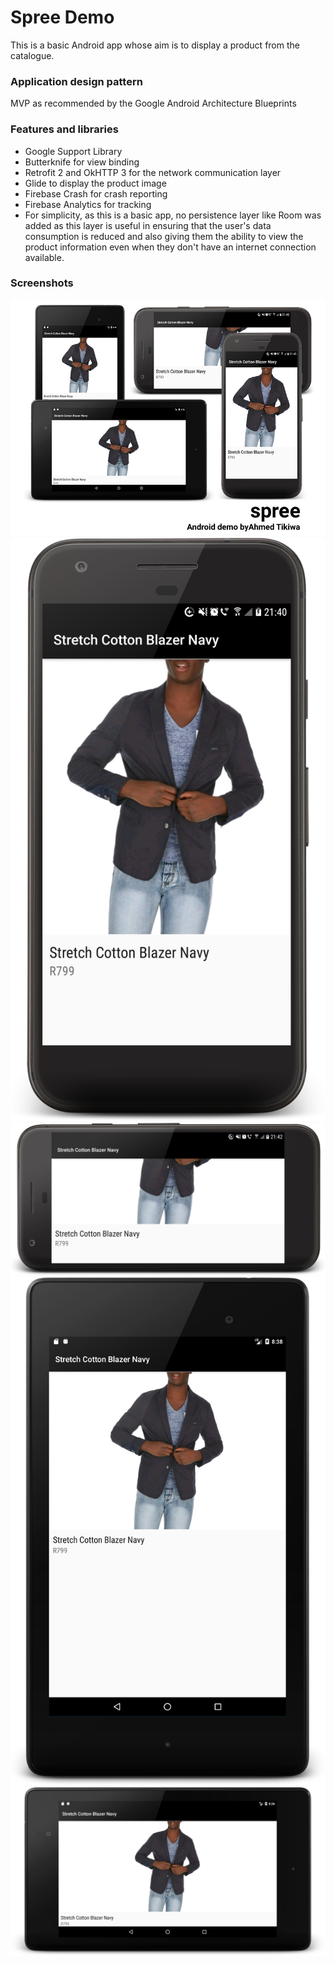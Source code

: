 # Spree Demo

This is a basic Android app whose aim is to display a product from the catalogue.

### Application design pattern
MVP as recommended by the Google Android Architecture Blueprints

### Features and libraries
- Google Support Library
- Butterknife for view binding
- Retrofit 2 and OkHTTP 3 for the network communication layer
- Glide to display the product image
- Firebase Crash for crash reporting
- Firebase Analytics for tracking
- For simplicity, as this is a basic app, no persistence layer like Room was added as this layer
is useful in ensuring that the user's data consumption is reduced and also
giving them the ability to view the product information even when they don't have
an internet connection available.

### Screenshots
![device promo](https://github.com/akitikkx/spree-android/blob/master/screenshots/device_promo.png "Spree demo promo on smartphone and tablet")
![device promo](https://github.com/akitikkx/spree-android/blob/master/screenshots/device-2017-11-11-214152.png "Spree demo on smartphone (portrait)")
![device promo](https://github.com/akitikkx/spree-android/blob/master/screenshots/device-2017-11-11-214247.png "Spree demo on smartphone (landscape)")
![device promo](https://github.com/akitikkx/spree-android/blob/master/screenshots/device-2017-11-11-203909.png "Spree demo on tablet (portrait)")
![device promo](https://github.com/akitikkx/spree-android/blob/master/screenshots/device-2017-11-11-203757.png "Spree demo on tablet (landscape)")
